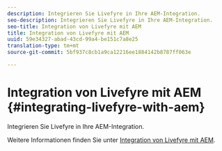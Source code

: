 ```yaml
---
description: Integrieren Sie Livefyre in Ihre AEM-Integration.
seo-description: Integrieren Sie Livefyre in Ihre AEM-Integration.
seo-title: Integration von Livefyre mit AEM
title: Integration von Livefyre mit AEM
uuid: 59e34327-abad-43cd-99a4-be151c7a8e25
translation-type: tm+mt
source-git-commit: 5bf937c8cb1a9ca12216ee1884142b8787ff063e

---
```



# Integration von Livefyre mit AEM {#integrating-livefyre-with-aem}

Integrieren Sie Livefyre in Ihre AEM-Integration.

Weitere Informationen finden Sie unter [Integration von Livefyre mit AEM](https://helpx.adobe.com/experience-manager/6-3/sites/administering/using/livefyre.html).
